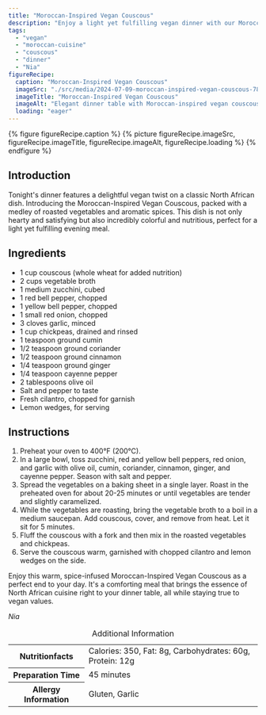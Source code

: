 ```yaml
---
title: "Moroccan-Inspired Vegan Couscous"
description: "Enjoy a light yet fulfilling vegan dinner with our Moroccan-Inspired Vegan Couscous, featuring roasted vegetables and a blend of spices."
tags:
  - "vegan"
  - "moroccan-cuisine"
  - "couscous"
  - "dinner"
  - "Nia"
figureRecipe: 
  caption: "Moroccan-Inspired Vegan Couscous"
  imageSrc: "./src/media/2024-07-09-moroccan-inspired-vegan-couscous-7846.png"
  imageTitle: "Moroccan-Inspired Vegan Couscous"
  imageAlt: "Elegant dinner table with Moroccan-inspired vegan couscous in a shallow bowl, featuring roasted zucchini, bell peppers, chickpeas, garnished with cilantro and lemon wedges, on a neutral backdrop."
  loading: "eager"
---
```


{% figure figureRecipe.caption %}
{% picture figureRecipe.imageSrc, figureRecipe.imageTitle, figureRecipe.imageAlt, figureRecipe.loading %}
{% endfigure %}

## Introduction

Tonight's dinner features a delightful vegan twist on a classic North African dish. Introducing the Moroccan-Inspired Vegan Couscous, packed with a medley of roasted vegetables and aromatic spices. This dish is not only hearty and satisfying but also incredibly colorful and nutritious, perfect for a light yet fulfilling evening meal.

## Ingredients

- 1 cup couscous (whole wheat for added nutrition) 
- 2 cups vegetable broth 
- 1 medium zucchini, cubed 
- 1 red bell pepper, chopped 
- 1 yellow bell pepper, chopped 
- 1 small red onion, chopped 
- 3 cloves garlic, minced 
- 1 cup chickpeas, drained and rinsed 
- 1 teaspoon ground cumin 
- 1/2 teaspoon ground coriander 
- 1/2 teaspoon ground cinnamon 
- 1/4 teaspoon ground ginger 
- 1/4 teaspoon cayenne pepper 
- 2 tablespoons olive oil 
- Salt and pepper to taste 
- Fresh cilantro, chopped for garnish 
- Lemon wedges, for serving

## Instructions

1. Preheat your oven to 400°F (200°C). 
2. In a large bowl, toss zucchini, red and yellow bell peppers, red onion, and garlic with olive oil, cumin, coriander, cinnamon, ginger, and cayenne pepper. Season with salt and pepper. 
3. Spread the vegetables on a baking sheet in a single layer. Roast in the preheated oven for about 20-25 minutes or until vegetables are tender and slightly caramelized. 
4. While the vegetables are roasting, bring the vegetable broth to a boil in a medium saucepan. Add couscous, cover, and remove from heat. Let it sit for 5 minutes. 
5. Fluff the couscous with a fork and then mix in the roasted vegetables and chickpeas. 
6. Serve the couscous warm, garnished with chopped cilantro and lemon wedges on the side.

Enjoy this warm, spice-infused Moroccan-Inspired Vegan Couscous as a perfect end to your day. It's a comforting meal that brings the essence of North African cuisine right to your dinner table, all while staying true to vegan values.

*Nia*

<table><caption class='sr-only'>Additional Information</caption><tr><th>Nutritionfacts</th><td>Calories: 350, Fat: 8g, Carbohydrates: 60g, Protein: 12g&nbsp;</td></tr><tr><th>Preparation Time</th><td>45 minutes&nbsp;</td></tr><tr><th>Allergy Information</th><td>Gluten, Garlic&nbsp;</td></tr></table>

